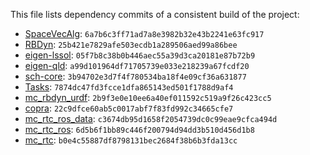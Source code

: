 This file lists dependency commits of a consistent build of the project:

* [SpaceVecAlg](https://github.com/jrl-umi3218/SpaceVecAlg): ``6a7b6c3ff71ad7a8e3982b32e43b2241e63fc917``
* [RBDyn](https://github.com/jrl-umi3218/RBDyn/): ``25b421e7829afe503ecdb1a289506aed99a86bee``
* [eigen-lssol](https://gite.lirmm.fr/multi-contact/eigen-lssol): ``05f7b8c38b0b446aec55a39d3ca20181e87b72b9``
* [eigen-qld](https://github.com/jrl-umi3218/eigen-qld): ``a99d101964df71705739e033e218239a67fcdf20``
* [sch-core](https://github.com/jrl-umi3218/sch-core): ``3b94702e3d7f4f780534ba18f4e09cf36a631877``
* [Tasks](https://github.com/jrl-umi3218/Tasks/): ``7874dc47fd3fcce1dfa865143ed501f1788d9af4``
* [mc\_rbdyn\_urdf](https://github.com/jrl-umi3218/mc_rbdyn_urdf): ``2b9f3e0e10ee6a40ef011592c519a9f26c423cc5``
* [copra](https://github.com/vsamy/copra): ``22c9dfce60ab5c0017abf7f83fd992c34665cfe7``
* [mc\_rtc\_ros\_data](https://gite.lirmm.fr/multi-contact/mc_rtc_ros_data): ``c3674db95d1658f2054739dc0c99eae9cfca494d``
* [mc\_rtc\_ros](https://gite.lirmm.fr/multi-contact/mc_rtc_ros): ``6d5b6f1bb89c446f200794d94dd3b510d456d1b8``
* [mc\_rtc](https://gite.lirmm.fr/multi-contact/mc_rtc): ``b0e4c55887df8798131bec2684f38b6b3fda13cc``
